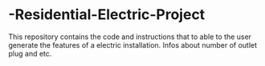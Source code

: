 # -Residential-Electric-Project
This repository contains the code and instructions that to able to the user generate the features of a electric installation. Infos about number of outlet plug and etc.
